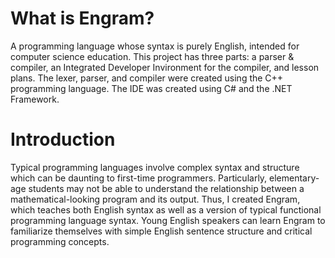 # What is Engram?
A programming language whose syntax is purely English, intended for computer science education. This project has three parts: a parser & compiler, an Integrated Developer Invironment for the compiler, and lesson plans. The lexer, parser, and compiler were created using the C++ programming language. The IDE was created using C# and the .NET Framework.

# Introduction
Typical programming languages involve complex syntax and structure which can be daunting to first-time programmers. Particularly, elementary-age students may not be able to understand the relationship between a mathematical-looking program and its output. Thus, I created Engram, which teaches both English syntax as well as a version of typical functional programming language syntax. Young English speakers can learn Engram to familiarize themselves with simple English sentence structure and critical programming concepts.
